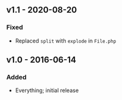 ## v1.1 - 2020-08-20

### Fixed
- Replaced `split` with `explode` in `File.php`

## v1.0 - 2016-06-14

### Added
- Everything; initial release
